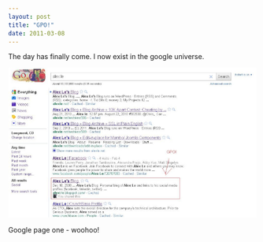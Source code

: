 ```yaml
---
layout: post
title: "GPO!"
date: 2011-03-08
---
```


The day has finally come. I now exist in the google universe.

![alex le google page one](/assets/alex_gpo.jpg)

Google page one - woohoo!
